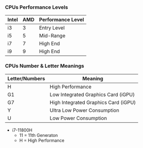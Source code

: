 ### CPUs Performance Levels

| Intel | AMD | Performance Level |
|-|-|-|
| i3 | 3 | Entry Level |
| i5 | 5 | Mid-Range |
| i7 | 7 | High End |
| i9 | 9 | High End |

### CPUs Number & Letter Meanings

| Letter/Numbers | Meaning |
|-|-|
| H | High Performance |
| G1 | Low Integrated Graphics Card (iGPU) |
| G7 | High Integrated Graphics Card (iGPU) |
| Y | Ultra Low Power Consumption |
| U | Low Power Consumption |

* i7-11800H
  * 11 = 11th Generaton
  * H = High Performance
